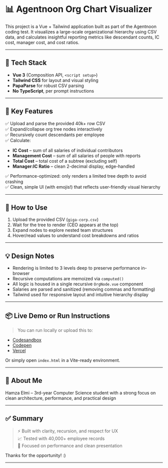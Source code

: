 # 📊 Agentnoon Org Chart Visualizer

This project is a Vue + Tailwind application built as part of the Agentnoon coding test. It visualizes a large-scale organizational hierarchy using CSV data, and calculates insightful reporting metrics like descendant counts, IC cost, manager cost, and cost ratios.

---

## 🔧 Tech Stack

- **Vue 3** (Composition API, `<script setup>`)
- **Tailwind CSS** for layout and visual styling
- **PapaParse** for robust CSV parsing
- **No TypeScript**, per prompt instructions

---

## 🧠 Key Features

✅ Upload and parse the provided 40k+ row CSV  
✅ Expand/collapse org tree nodes interactively  
✅ Recursively count descendants per employee  
✅ Calculate:
- **IC Cost** – sum of all salaries of individual contributors  
- **Management Cost** – sum of all salaries of people with reports  
- **Total Cost** – total cost of a subtree (excluding self)  
- **Manager:IC Ratio** – clean 2-decimal display, edge-handled  

✅ Performance-optimized: only renders a limited tree depth to avoid crashing  
✅ Clean, simple UI (with emojis!) that reflects user-friendly visual hierarchy  

---

## 🧪 How to Use

1. Upload the provided CSV (`giga-corp.csv`)
2. Wait for the tree to render (CEO appears at the top)
3. Expand nodes to explore nested team structures
4. Hover/read values to understand cost breakdowns and ratios

---

## 💡 Design Notes

- Rendering is limited to 3 levels deep to preserve performance in-browser  
- Recursive computations are memoized via `computed()`  
- All logic is housed in a single recursive `OrgNode.vue` component  
- Salaries are parsed and sanitized (removing commas and formatting)  
- Tailwind used for responsive layout and intuitive hierarchy display

---

## 📦 Live Demo or Run Instructions

> You can run locally or upload this to:
- [Codesandbox](https://codesandbox.io)
- [Codepen](https://codepen.io)
- [Vercel](https://vercel.com)

Or simply open `index.html` in a Vite-ready environment.

---

## 🙋 About Me

Hamza Elmi – 3rd-year Computer Science student with a strong focus on clean architecture, performance, and practical design

---


## ✅ Summary

> ⚡ Built with clarity, recursion, and respect for UX  
> 📈 Tested with 40,000+ employee records  
> 💼 Focused on performance and clean presentation  

Thanks for the opportunity! :)


---
